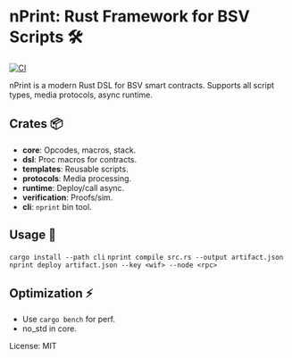 # nPrint: Rust Framework for BSV Scripts 🛠️

[![CI](https://github.com/murphsicles/nPrint/actions/workflows/ci.yml/badge.svg)](https://github.com/murphsicles/nPrint/actions/workflows/ci.yml)

nPrint is a modern Rust DSL for BSV smart contracts. Supports all script types, media protocols, async runtime.

## Crates 📦
- **core**: Opcodes, macros, stack.
- **dsl**: Proc macros for contracts.
- **templates**: Reusable scripts.
- **protocols**: Media processing.
- **runtime**: Deploy/call async.
- **verification**: Proofs/sim.
- **cli**: `nprint` bin tool.

## Usage 🚀
`cargo install --path cli`
`nprint compile src.rs --output artifact.json`
`nprint deploy artifact.json --key <wif> --node <rpc>`

## Optimization ⚡
- Use `cargo bench` for perf.
- no_std in core.

License: MIT
